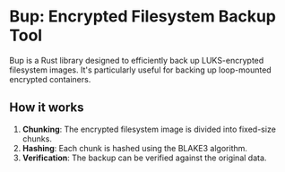 # Bup: Encrypted Filesystem Backup Tool

Bup is a Rust library designed to efficiently back up LUKS-encrypted filesystem images. It's particularly useful for backing up loop-mounted encrypted containers.

## How it works

1. **Chunking**: The encrypted filesystem image is divided into fixed-size chunks.
2. **Hashing**: Each chunk is hashed using the BLAKE3 algorithm.
3. **Verification**: The backup can be verified against the original data.
